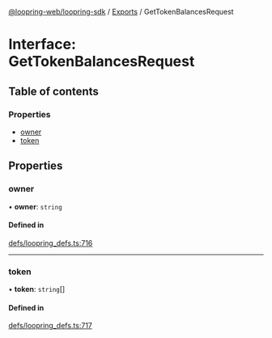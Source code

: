 [@loopring-web/loopring-sdk](../README.md) / [Exports](../modules.md) / GetTokenBalancesRequest

# Interface: GetTokenBalancesRequest

## Table of contents

### Properties

- [owner](GetTokenBalancesRequest.md#owner)
- [token](GetTokenBalancesRequest.md#token)

## Properties

### owner

• **owner**: `string`

#### Defined in

[defs/loopring_defs.ts:716](https://github.com/Loopring/loopring_sdk/blob/427d9da/src/defs/loopring_defs.ts#L716)

___

### token

• **token**: `string`[]

#### Defined in

[defs/loopring_defs.ts:717](https://github.com/Loopring/loopring_sdk/blob/427d9da/src/defs/loopring_defs.ts#L717)
